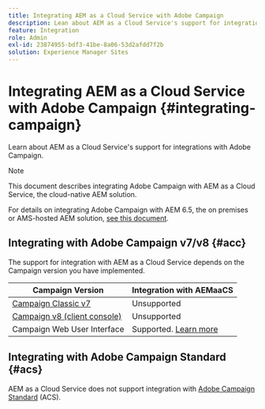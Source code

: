```yaml
---
title: Integrating AEM as a Cloud Service with Adobe Campaign
description: Lean about AEM as a Cloud Service's support for integrations with Adobe Campaign.
feature: Integration
role: Admin
exl-id: 23874955-bdf3-41be-8a06-53d2afdd7f2b
solution: Experience Manager Sites
---
```


# Integrating AEM as a Cloud Service with Adobe Campaign {#integrating-campaign}

Learn about AEM as a Cloud Service's support for integrations with Adobe Campaign.

>[!NOTE]
>
>This document describes integrating Adobe Campaign with AEM as a Cloud Service, the cloud-native AEM solution.
>
>For details on integrating Adobe Campaign with AEM 6.5, the on premises or AMS-hosted AEM solution, [see this document](https://experienceleague.adobe.com/docs/experience-manager-65/administering/integration/campaign.html).

## Integrating with Adobe Campaign v7/v8 {#acc}

The support for integration with AEM as a Cloud Service depends on the Campaign version you have implemented.

|Campaign Version|Integration with AEMaaCS|
|---|---|
|[Campaign Classic v7](https://experienceleague.adobe.com/docs/campaign-classic.html)|Unsupported|
|[Campaign v8 (client console)](https://experienceleague.adobe.com/docs/campaign-v8.html)|Unsupported|
|Campaign Web User Interface| Supported. [Learn more](https://experienceleague.adobe.com/en/docs/campaign/campaign-v8/connect/ac-aem)|

## Integrating with Adobe Campaign Standard {#acs}

AEM as a Cloud Service does not support integration with [Adobe Campaign Standard](https://experienceleague.adobe.com/docs/campaign-standard.html) (ACS).

